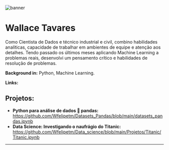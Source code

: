 

![banner](https://user-images.githubusercontent.com/108297008/205182803-89d9cdb9-d3ad-453d-804f-0c1663dc7242.png)




# Wallace Tavares


Como Cientista de Dados e técnico industrial e civil, combino habilidades analíticas, capacidade de 
trabalhar em ambientes de equipe e atenção aos detalhes. Tendo passado os últimos meses aplicando Machine Learning 
a problemas reais, desenvolvi um pensamento crítico e habilidades de resolução de problemas.

**Background in:** Python, Machine Learning.

**Links:**

## Projetos:

* **Python para análise de dados 🐼 pandas:**  https://github.com/Wfelipetm/Datasets_Pandas/blob/main/datasets_pandas.ipynb
* **Data Science: Investigando o naufrágio do Titanic:**  https://github.com/Wfelipetm/Data_science/blob/main/Projetos/Titanic/Titanic.ipynb 
---
